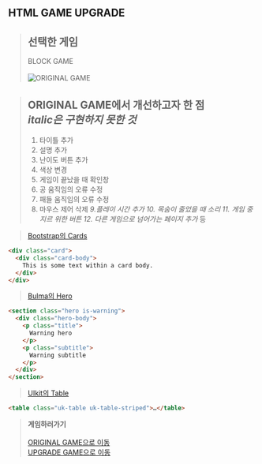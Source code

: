 ## HTML GAME UPGRADE

> **선택한 게임**
> -----------
> BLOCK GAME<br><br>
> ![ORIGINAL GAME](https://user-images.githubusercontent.com/101097019/202085982-7365a0c5-baf9-4e43-af81-bbe0ebf14b60.png)

> **ORIGINAL GAME에서 개선하고자 한 점**<br>
> *italic은 구현하지 못한 것*
> ------------
> 1. 타이틀 추가
> 2. 설명 추가
> 3. 난이도 버튼 추가
> 4. 색상 변경
> 5. 게임이 끝났을 때 확인창
> 6. 공 움직임의 오류 수정
> 7. 패들 움직임의 오류 수정
> 8. 마우스 제어 삭제
> *9.플레이 시간 추가*
> *10. 목숨이 줄었을 때 소리*
> *11. 게임 중지르 위한 버튼*
> *12. 다른 게임으로 넘어가는 페이지 추가*
> 등



> [Bootstrap의 Cards](https://getbootstrap.com/docs/5.2/components/card/)
```html
<div class="card">
  <div class="card-body">
    This is some text within a card body.
  </div>
</div>
```
> [Bulma의 Hero](https://bulma.io/documentation/layout/hero/)
```html
<section class="hero is-warning">
  <div class="hero-body">
    <p class="title">
      Warning hero
    </p>
    <p class="subtitle">
      Warning subtitle
    </p>
  </div>
</section>
```
> [UIkit의 Table](https://getuikit.com/docs/table)
```html
<table class="uk-table uk-table-striped">…</table>
```

> **게임하러가기**<br><br>
> [ORIGINAL GAME으로 이동](https://hyeon317.github.io/original_html.github.io/)<br>
> [UPGRADE GAME으로 이동](https://hyeon317.github.io/html_project.github.io/)
